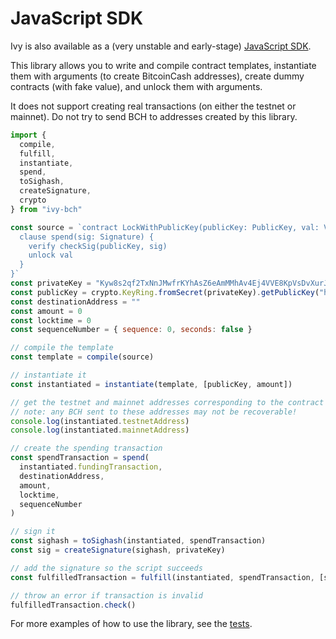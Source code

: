 # JavaScript SDK

Ivy is also available as a (very unstable and early-stage) [JavaScript SDK](https://github.com/copernet/ivybch/tree/main/ivy-bch).

This library allows you to write and compile contract templates, instantiate them with arguments (to create BitcoinCash addresses), create dummy contracts (with fake value), and unlock them with arguments.

It does not support creating real transactions (on either the testnet or mainnet). Do not try to send BCH to addresses created by this library.

```js
import {
  compile,
  fulfill,
  instantiate,
  spend,
  toSighash,
  createSignature,
  crypto
} from "ivy-bch"

const source = `contract LockWithPublicKey(publicKey: PublicKey, val: Value) {
  clause spend(sig: Signature) {
    verify checkSig(publicKey, sig)
    unlock val
  }
}`
const privateKey = "Kyw8s2qf2TxNnJMwfrKYhAsZ6eAmMMhAv4Ej4VVE8KpVsDvXurJK"
const publicKey = crypto.KeyRing.fromSecret(privateKey).getPublicKey("hex")
const destinationAddress = ""
const amount = 0
const locktime = 0
const sequenceNumber = { sequence: 0, seconds: false }

// compile the template
const template = compile(source)

// instantiate it
const instantiated = instantiate(template, [publicKey, amount])

// get the testnet and mainnet addresses corresponding to the contract
// note: any BCH sent to these addresses may not be recoverable!
console.log(instantiated.testnetAddress)
console.log(instantiated.mainnetAddress)

// create the spending transaction
const spendTransaction = spend(
  instantiated.fundingTransaction,
  destinationAddress,
  amount,
  locktime,
  sequenceNumber
)

// sign it
const sighash = toSighash(instantiated, spendTransaction)
const sig = createSignature(sighash, privateKey)

// add the signature so the script succeeds
const fulfilledTransaction = fulfill(instantiated, spendTransaction, [sig], "spend")

// throw an error if transaction is invalid
fulfilledTransaction.check()
```

For more examples of how to use the library, see the [tests](https://github.com/copernet/ivybch/blob/main/ivy-bch/src/test/test.ts).
